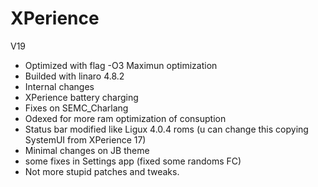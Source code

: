 XPerience
==========

V19

* Optimized with flag -O3 Maximun optimization
* Builded with linaro 4.8.2
* Internal changes
* XPerience battery charging
* Fixes on SEMC_Charlang
* Odexed for more ram optimization of consuption
* Status bar modified like Ligux 4.0.4 roms
(u can change this copying SystemUI from XPerience 17)
* Minimal changes on JB theme
* some fixes in Settings app (fixed some randoms FC)
* Not more stupid patches and tweaks.
